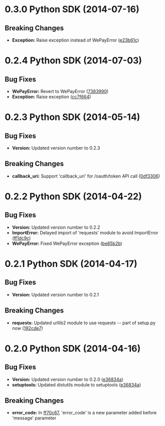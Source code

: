 # 0.3.0 Python SDK (2014-07-16)

## Breaking Changes
* **Exception:** Raise exception instead of WePayError ([e23b61c](https://github.com/wepay/Python-SDK/commit/e23b61c2a54567d16838efc6760123f639cb60f3))

# 0.2.4 Python SDK (2014-07-03)

## Bug Fixes
* **WePayError:** Revert to WePayError ([7383990](https://github.com/wepay/Python-SDK/commit/73839903d3d69dac6f0ace3ee1706de356df72d3))
* **Exception:** Raise exception ([cc7f664](https://github.com/wepay/Python-SDK/commit/cc7f664dcb94217e6682971ca84f0e3d6b33d6b1))


# 0.2.3 Python SDK (2014-05-14)

## Bug Fixes
* **Version:** Updated version number to 0.2.3

## Breaking Changes
* **callback_uri:** Support 'callback_uri' for /oauth/token API call ([0df3306](https://github.com/wepay/Python-SDK/commit/0df3306ab3ee15e411fb71e9e4ae360e8b6886e1))

# 0.2.2 Python SDK (2014-04-22)

## Bug Fixes
* **Version:** Updated version number to 0.2.2
* **ImportError:** Delayed import of 'requests' module to avoid ImportError ([ff1dc9c](https://github.com/wepay/Python-SDK/commit/ff1dc9c07389ef586b81fad08c86ce87f0979a55))
* **WePayError:** Fixed WePayError exception ([be85b2b](https://github.com/wepay/Python-SDK/commit/be85b2b4d4c2e3957f9b259e0d6ddd7070fcad9f))

# 0.2.1 Python SDK (2014-04-17)

## Bug Fixes
* **Version:** Updated version number to 0.2.1

## Breaking Changes
* **requests:** Updated urllib2 module to use requests -- part of setup.py now ([192cde7](https://github.com/wepay/Python-SDK/commit/192cde7e7d916b4ad72302e80e0671adee228bf9))

# 0.2.0 Python SDK (2014-04-16)

## Bug Fixes
* **Version:** Updated version number to 0.2.0 ([e36834a](https://github.com/wepay/Python-SDK/commit/e36834affa38232510d8091c8b84383c8762aa14))
* **setuptools:** Updated distutils module to setuptools ([e36834a](https://github.com/wepay/Python-SDK/commit/e36834affa38232510d8091c8b84383c8762aa14))

## Breaking Changes
* **error_code:** In [ff70c67](https://github.com/wepay/Python-SDK/commit/ff70c676978f7afdfd971f20447c2f4b2dcbca39), 'error_code' is a new parameter added before 'message' parameter
